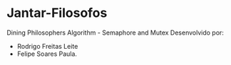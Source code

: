 Jantar-Filosofos
================

Dining Philosophers Algorithm - Semaphore and Mutex
Desenvolvido por:
* Rodrigo Freitas Leite 
* Felipe Soares Paula.
